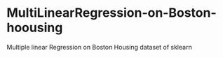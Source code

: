 # MultiLinearRegression-on-Boston-hoousing
Multiple linear Regression on Boston Housing dataset of sklearn
